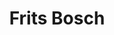 ---
id: 33
title: 'Frits Bosch'
description: "Frits Bosch is econoom en socioloog, heeft gestudeerd aan de Universiteit van Amsterdam en is veertig jaar in de financiële sector werkzaam geweest in diverse functies bij VNO, ABN, Wereldhave en GIM Vermogensbeheer. Sinds 2019 is hij columnist van een landelijke krant en portal. Frits Bosch is auteur van financiële gidsen en vele artikelen over economie, sociologie, beleggen, macro-economie en politiek en auteur van acht boeken op maatschappelijk terrein.\n\n\n"
keyword: 'Econoom en socioloog'
pseudonym: false
image: 800c9682-0f13-4cb9-9cfd-d0d15b292051.png
---